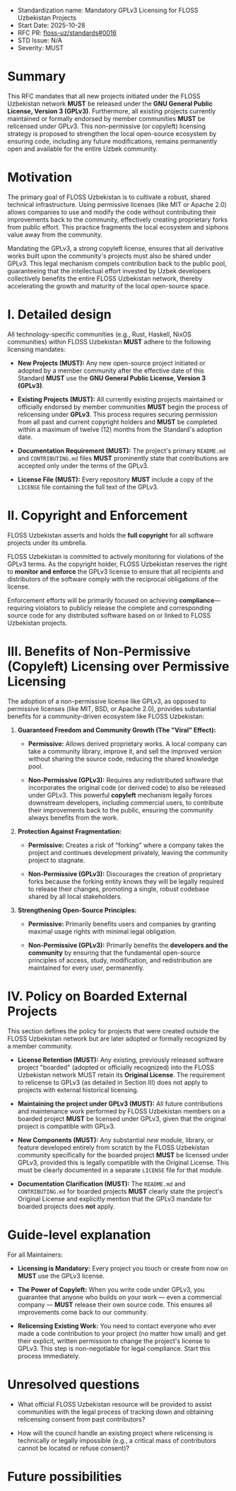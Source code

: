 - Standardization name: Mandatory GPLv3 Licensing for FLOSS Uzbekistan Projects
- Start Date: 2025-10-28
- RFC PR: [floss-uz/standards#0016](https://github.com/floss-uz/standards/pull/16)
- STD Issue: N/A
- Severity: MUST

# Summary

This RFC mandates that all new projects initiated under the FLOSS Uzbekistan
network **MUST** be released under the **GNU General Public License,
Version 3 (GPLv3)**. Furthermore, all existing projects currently maintained
or formally endorsed by member communities **MUST** be relicensed under
GPLv3. This non-permissive (or copyleft) licensing strategy is proposed to
strengthen the local open-source ecosystem by ensuring code, including any
future modifications, remains permanently open and available for the entire
Uzbek community.

# Motivation

The primary goal of FLOSS Uzbekistan is to cultivate a robust, shared
technical infrastructure. Using permissive licenses (like MIT or Apache
2.0) allows companies to use and modify the code without contributing their
improvements back to the community, effectively creating proprietary forks
from public effort. This practice fragments the local ecosystem and siphons
value away from the community.

Mandating the GPLv3, a strong copyleft license, ensures that all derivative
works built upon the community's projects must also be shared under GPLv3. This
legal mechanism compels contribution back to the public pool, guaranteeing that
the intellectual effort invested by Uzbek developers collectively benefits
the entire FLOSS Uzbekistan network, thereby accelerating the growth and
maturity of the local open-source space.

# I. Detailed design

All technology-specific communities (e.g., Rust, Haskell, NixOS communities)
within FLOSS Uzbekistan **MUST** adhere to the following licensing mandates:

- **New Projects (MUST):** Any new open-source project initiated or adopted
by a member community after the effective date of this Standard **MUST**
use the **GNU General Public License, Version 3 (GPLv3)**.

- **Existing Projects (MUST):** All currently existing projects maintained
or officially endorsed by member communities **MUST** begin the process of
relicensing under **GPLv3**. This process requires securing permission from
all past and current copyright holders and **MUST** be completed within a
maximum of twelve (12) months from the Standard's adoption date.

- **Documentation Requirement (MUST):** The project's primary `README.md`
and `CONTRIBUTING.md` files **MUST** prominently state that contributions
are accepted only under the terms of the GPLv3.

- **License File (MUST):** Every repository **MUST** include a copy of the
`LICENSE` file containing the full text of the GPLv3.

# II. Copyright and Enforcement

FLOSS Uzbekistan asserts and holds the **full copyright** for all software
projects under its umbrella.

FLOSS Uzbekistan is committed to actively monitoring for violations of the
GPLv3 terms. As the copyright holder, FLOSS Uzbekistan reserves the right to
**monitor and enforce** the GPLv3 license to ensure that all recipients and
distributors of the software comply with the reciprocal obligations of the
license.

Enforcement efforts will be primarily focused on achieving
**compliance**—requiring violators to publicly release the complete and
corresponding source code for any distributed software based on or linked to
FLOSS Uzbekistan projects.

# III. Benefits of Non-Permissive (Copyleft) Licensing over Permissive Licensing

The adoption of a non-permissive license like GPLv3, as opposed to permissive
licenses (like MIT, BSD, or Apache 2.0), provides substantial benefits for
a community-driven ecosystem like FLOSS Uzbekistan:

1. **Guaranteed Freedom and Community Growth (The "Viral" Effect):**

    - **Permissive:** Allows derived proprietary works. A local company
    can take a community library, improve it, and sell the improved version
    without sharing the source code, reducing the shared knowledge pool.

    - **Non-Permissive (GPLv3):** Requires any redistributed software that
    incorporates the original code (or derived code) to also be released under
    GPLv3. This powerful **copyleft** mechanism legally forces downstream
    developers, including commercial users, to contribute their improvements
    back to the public, ensuring the community always benefits from the work.

2. **Protection Against Fragmentation:**

    - **Permissive:** Creates a risk of "forking" where a company takes
    the project and continues development privately, leaving the community
    project to stagnate.

    - **Non-Permissive (GPLv3):** Discourages the creation of proprietary
    forks because the forking entity knows they will be legally required
    to release their changes, promoting a single, robust codebase shared by
    all local stakeholders.

3. **Strengthening Open-Source Principles:**

    - **Permissive:** Primarily benefits users and companies by granting
    maximal usage rights with minimal legal obligation.

    - **Non-Permissive (GPLv3):** Primarily benefits the **developers and
    the community** by ensuring that the fundamental open-source principles
    of access, study, modification, and redistribution are maintained for
    every user, permanently.

# IV. Policy on Boarded External Projects

This section defines the policy for projects that were created outside the
FLOSS Uzbekistan network but are later adopted or formally recognized by a
member community.

- **License Retention (MUST):** Any existing, previously released software
project "boarded" (adopted or officially recognized) into the FLOSS Uzbekistan
network MUST retain its **Original License**. The requirement to relicense to
GPLv3 (as detailed in Section III) does not apply to projects with external
historical licensing.

- **Maintaining the project under GPLv3 (MUST):** All future contributions and
maintenance work performed by FLOSS Uzbekistan members on a boarded project
**MUST** be licensed under GPLv3, given that the original project is compatible
with GPLv3. 

- **New Components (MUST):** Any substantial _new_ module, library, or
feature developed entirely from scratch by the FLOSS Uzbekistan community
specifically for the boarded project **MUST** be licensed under GPLv3,
provided this is legally compatible with the Original License. This must be
clearly documented in a separate `LICENSE` file for that module.

- **Documentation Clarification (MUST):** The `README.md` and `CONTRIBUTING.md`
for boarded projects **MUST** clearly state the project's Original License and
explicitly mention that the GPLv3 mandate for boarded projects does
**not** apply.

# Guide-level explanation

For all Maintainers:

- **Licensing is Mandatory:** Every project you touch or create from now on
**MUST** use the GPLv3 license.

- **The Power of Copyleft:** When you write code under GPLv3, you guarantee
that anyone who builds on your work — even a commercial company — **MUST**
release their own source code. This ensures all improvements come back to
our community.

- **Relicensing Existing Work:** You need to contact everyone who ever made
a code contribution to your project (no matter how small) and get their
explicit, written permission to change the project's license to GPLv3. This
step is non-negotiable for legal compliance. Start this process immediately.

# Unresolved questions

- What official FLOSS Uzbekistan resource will be provided to assist
communities with the legal process of tracking down and obtaining relicensing
consent from past contributors?

- How will the council handle an existing project where relicensing is
technically or legally impossible (e.g., a critical mass of contributors
cannot be located or refuse consent)?

# Future possibilities
